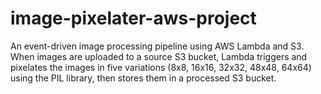 # image-pixelater-aws-project
An event-driven image processing pipeline using AWS Lambda and S3. When images are uploaded to a source S3 bucket, Lambda triggers and pixelates the images in five variations (8x8, 16x16, 32x32, 48x48, 64x64) using the PIL library, then stores them in a processed S3 bucket.

